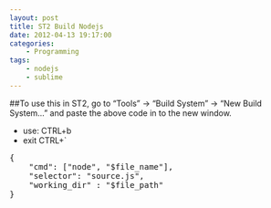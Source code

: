 ```yaml
--- 
layout: post
title: ST2 Build Nodejs
date: 2012-04-13 19:17:00
categories:
    - Programming
tags:
    - nodejs
    - sublime
---
```

##To use this in ST2, go to “Tools” -> “Build System” -> “New Build System…” and paste the above code in to the new window.
* use: CTRL+b
* exit CTRL+`

<pre class="prettyprint linenums">
{
    "cmd": ["node", "$file_name"],
    "selector": "source.js",
    "working_dir" : "$file_path"
}
</pre>
